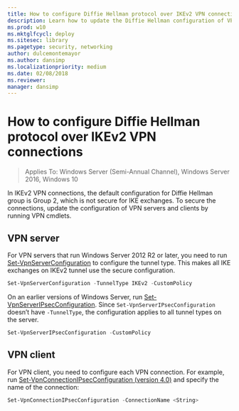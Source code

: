 ```yaml
---
title: How to configure Diffie Hellman protocol over IKEv2 VPN connections (Windows 10)
description: Learn how to update the Diffie Hellman configuration of VPN servers and clients by running VPN cmdlets to secure connections.
ms.prod: w10
ms.mktglfcycl: deploy
ms.sitesec: library
ms.pagetype: security, networking
author: dulcemontemayor
ms.author: dansimp
ms.localizationpriority: medium
ms.date: 02/08/2018
ms.reviewer: 
manager: dansimp
---
```


# How to configure Diffie Hellman protocol over IKEv2 VPN connections

>Applies To: Windows Server (Semi-Annual Channel), Windows Server 2016, Windows 10

In IKEv2 VPN connections, the default configuration for Diffie Hellman group is Group 2, which is not secure for IKE exchanges. 
To secure the connections, update the configuration of VPN servers and clients by running VPN cmdlets.

## VPN server

For VPN servers that run Windows Server 2012 R2 or later, you need to run [Set-VpnServerConfiguration](https://docs.microsoft.com/powershell/module/remoteaccess/set-vpnserverconfiguration?view=win10-ps) to configure the tunnel type. This makes all IKE exchanges on IKEv2 tunnel use the secure configuration.

```powershell
Set-VpnServerConfiguration -TunnelType IKEv2 -CustomPolicy
```

On an earlier versions of Windows Server, run [Set-VpnServerIPsecConfiguration](https://technet.microsoft.com/library/hh918373(v=wps.620).aspx). Since `Set-VpnServerIPsecConfiguration` doesn’t have `-TunnelType`, the configuration applies to all tunnel types on the server.

```powershell
Set-VpnServerIPsecConfiguration -CustomPolicy
```

## VPN client 

For VPN client, you need to configure each VPN connection. 
For example, run [Set-VpnConnectionIPsecConfiguration (version 4.0)](https://docs.microsoft.com/powershell/module/vpnclient/set-vpnconnectionipsecconfiguration?view=win10-ps) and specify the name of the connection:


```powershell
Set-VpnConnectionIPsecConfiguration -ConnectionName <String>
```

